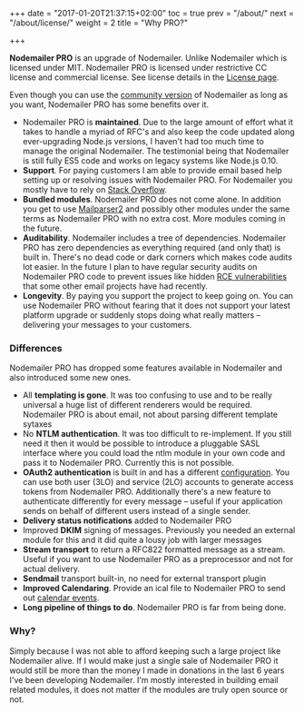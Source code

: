 +++
date = "2017-01-20T21:37:15+02:00"
toc = true
prev = "/about/"
next = "/about/license/"
weight = 2
title = "Why PRO?"

+++

**Nodemailer PRO** is an upgrade of Nodemailer. Unlike Nodemailer which is licensed under MIT. Nodemailer PRO is licensed under restrictive CC license and commercial license. See license details in the [License page](/about/license/).

Even though you can use the [community version](https://community.nodemailer.com/) of Nodemailer as long as you want, Nodemailer PRO has some benefits over it.

  * Nodemailer PRO is **maintained**. Due to the large amount of effort what it takes to handle a myriad of RFC's and also keep the code updated along ever-upgrading Node.js versions, I haven't had too much time to manage the original Nodemailer. The testimonial being that Nodemailer is still fully ES5 code and works on legacy systems like Node.js 0.10.
  * **Support**. For paying customers I am able to provide email based help setting up or resolving issues with Nodemailer PRO. For Nodemailer you mostly have to rely on [Stack Overflow](http://stackoverflow.com/search?q=nodemailer).
  * **Bundled modules**. Nodemailer PRO does not come alone. In addition you get to use [Mailparser2](https://www.npmjs.com/package/@nodemailer/mailparser2) and possibly other modules under the same terms as Nodemailer PRO with no extra cost. More modules coming in the future.
  * **Auditability**. Nodemailer includes a tree of dependencies. Nodemailer PRO has zero dependencies as everything required (and only that) is built in. There's no dead code or dark corners which makes code audits lot easier. In the future I plan to have regular security audits on Nodemailer PRO code to prevent issues like hidden [RCE vulnerabilities](http://thehackernews.com/2017/01/phpmailer-swiftmailer-zendmail.html) that some other email projects have had recently.
  * **Longevity**. By paying you support the project to keep going on. You can use Nodemailer PRO without fearing that it does not support your latest platform upgrade or suddenly stops doing what really matters – delivering your messages to your customers.

### Differences

Nodemailer PRO has dropped some features available in Nodemailer and also introduced some new ones.

  * All **templating is gone**. It was too confusing to use and to be really universal a huge list of different renderers would be required. Nodemailer PRO is about email, not about parsing different template sytaxes
  * No **NTLM authentication**. It was too difficult to re-implement. If you still need it then it would be possible to introduce a pluggable SASL interface where you could load the ntlm module in your own code and pass it to Nodemailer PRO. Currently this is not possible.
  * **OAuth2 authentication** is built in and has a different [configuration](/smtp/oauth2/). You can use both user (3LO) and service (2LO) accounts to generate access tokens from Nodemailer PRO. Additionally there's a new feature to authenticate differently for every message – useful if your application sends on behalf of different users instead of a single sender.
  * **Delivery status notifications** added to Nodemailer PRO
  * Improved **DKIM** signing of messages. Previously you needed an external module for this and it did quite a lousy job with larger messages
  * **Stream transport** to return a RFC822 formatted message as a stream. Useful if you want to use Nodemailer PRO as a preprocessor and not for actual delivery.
  * **Sendmail** transport built-in, no need for external transport plugin
  * **Improved Calendaring**. Provide an ical file to Nodemailer PRO to send out [calendar events](/message/calendar-events/).
  * **Long pipeline of things to do**. Nodemailer PRO is far from being done.

### Why?

Simply because I was not able to afford keeping such a large project like Nodemailer alive. If I would make just a single sale of Nodemailer PRO it would still be more than the money I made in donations in the last 6 years I've been developing Nodemailer. I'm mostly interested in building email related modules, it does not matter if the modules are truly open source or not.
